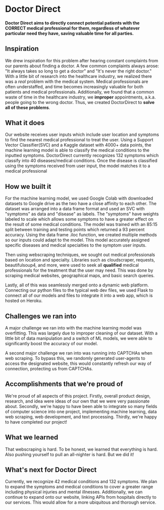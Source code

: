 # Doctor Direct

#### Doctor Direct aims to directly connect potential patients with the CORRECT medical professional for them, regardless of whatever particular need they have, saving valuable time for all parties.

## Inspiration
We drew inspiration for this problem after hearing constant complaints from our parents about finding a doctor. A few common complaints always arose: "It always takes so long to get a doctor" and "It's never the right doctor." With a little bit of research into the healthcare industry, we realized there was a _real_ problem with the medical system. Medical professionals are often understaffed, and time becomes increasingly valuable for both patients and medical professionals. Additionally, we found that a common waste of time in the healthcare industry, we **improper** appointments, a.k.a. people going to the wrong doctor. Thus, we created DoctorDirect to **solve all of these problems**.

## What it does
Our website receives user inputs which include user location and symptoms to find the nearest medical professional to treat the user. Using a Support Vector Classifier(SVC) and a Kaggle dataset with 4000+ data points, the machine learning model is able to classify the medical conditions to the inputted symptoms. DoctorDirect currently recognizes 132 symptoms which classify into 40 diseases/medical conditions. Once the disease is classified using the symptoms received from user input, the model matches it to a medical professional

## How we built it
For the machine learning model, we used Google Colab with downloaded datasets to Google drive as the two have a close affinity to each other. The dataset was arranged into a data frame format and used an SVC with "symptoms" as data and "disease" as labels. The "symptoms" have weights labeled to scale which allows some symptoms to have a greater effect on the result of some medical conditions. The model was trained with an 85:15 split between training and testing points which returned a 93 percent accuracy. Using the data frame .iloc function, we created multiple methods so our inputs could adapt to the model. This model accurately assigned specific diseases and medical specialties to the symptom user inputs. 

Then using webscraping techniques, we sought out medical professionals based on location and specialty. Libraries such as cloudscraper, requests, beautifulsoup4, and more, were used to seek all **qualified** medical professionals for the treatment that the user may need. This was done by scraping medical websites, geographical maps, and basic search queries.

Lastly, all of this was seamlessly merged onto a dynamic web platform. Connecting our python files to the typical web dev files, we used Flask to connect all of our models and files to integrate it into a web app, which is hosted on Heroku.

## Challenges we ran into
A major challenge we ran into with the machine learning model was overfitting. This was largely due to improper cleaning of our dataset. With a little bit of data manipulation and a switch of ML models, we were able to significantly boost the accuracy of our model.

A second major challenge we ran into was running into CAPTCHAs when web scraping. To bypass this, we randomly generated user-agents to access the designated website, this would constantly refresh our way of connection, protecting us from CAPTCHAs.

## Accomplishments that we're proud of
We're proud of all aspects of this project. Firstly, overall product design, research, and idea were ideas of our own that we were very passionate about. Secondly, we're happy to have been able to integrate so many fields of computer science into one project, implementing machine learning, data web scraping, web development, and text processing. Thirdly, we're happy to have completed our project!

## What we learned
That webscraping is hard. To be honest, we learned that everything is hard. Also pushing yourself to pull an all-nighter is hard. But we did it!

## What's next for Doctor Direct
Currently, we recognize 42 medical conditions and 132 symptoms. We plan to expand the symptoms and medical conditions to cover a greater range including physical injuries and mental illnesses. Additionally, we can continue to expand onto our website, linking APIs from hospitals directly to our services. This would allow for a more ubiquitous and thorough service. 
